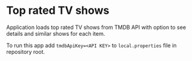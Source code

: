 # Top rated TV shows

Application loads top rated TV shows from TMDB API with option to see details and similar shows for each item.

To run this app add `tmdbApiKey=<API KEY>` to `local.properties` file in repository root.
